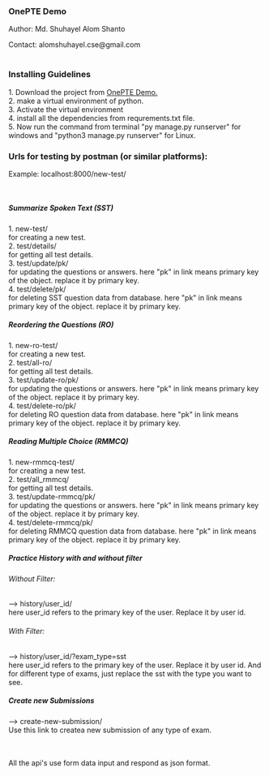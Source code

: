 <h3>OnePTE Demo</h3>
<p>Author: Md. Shuhayel Alom Shanto</p>
Contact: alomshuhayel.cse@gmail.com
<br><br><h3>Installing Guidelines</h3>
1. Download the project from <a href = "https://github.com/AlomShanto/OnePTE-Demo-Django">OnePTE Demo.</a><br>
2. make a virtual environment of python.<br>
3. Activate the virtual environment<br>
4. install all the dependencies from requrements.txt file.<br>
5. Now run the command from terminal "py manage.py runserver" for windows and "python3 manage.py runserver" for Linux.<br>



<h3>Urls for testing by postman (or similar platforms): </h3>
<p>Example: localhost:8000/new-test/</p><br>


<h5>Summarize Spoken Text (SST)</h5>
1. new-test/<br>
    for creating a new test. <br>
2. test/details/<br>
    for getting all test details.<br>
3. test/update/pk/<br>
    for updating the questions or answers. here "pk" in link means primary key of the object. replace it by primary key.<br>
4. test/delete/pk/<br>
    for deleting SST question data from database. here "pk" in link means primary key of the object. replace it by primary key.<br>

<h5>Reordering the Questions (RO)</h5>
1. new-ro-test/<br>
for creating a new test. <br>
2. test/all-ro/<br>
    for getting all test details.<br>
3. test/update-ro/pk/<br>
    for updating the questions or answers. here "pk" in link means primary key of the object. replace it by primary key.<br>
4. test/delete-ro/pk/<br>
    for deleting RO question data from database. here "pk" in link means primary key of the object. replace it by primary key.<br>

<h5>Reading Multiple Choice (RMMCQ)</h5>
1. new-rmmcq-test/<br>
for creating a new test. <br>
2. test/all_rmmcq/<br>
    for getting all test details.<br>
3. test/update-rmmcq/pk/<br>
    for updating the questions or answers. here "pk" in link means primary key of the object. replace it by primary key.<br>
4. test/delete-rmmcq/pk/<br>
    for deleting RMMCQ question data from database. here "pk" in link means primary key of the object. replace it by primary key.<br>

<h5>Practice History with and without filter</h5>
<h6>Without Filter: </h6>
--> history/user_id/<br>
here user_id refers to the primary key of the user. Replace it by user id. <br>

<h6>With Filter: </h6>
--> history/user_id/?exam_type=sst<br>
here user_id refers to the primary key of the user. Replace it by user id. And for different type of exams, just replace the sst with the type you want to see. <br>

<h5>Create new Submissions</h5>
--> create-new-submission/<br>
Use this link to createa new submission of any type of exam. <br><br><br>

All the api's use form data input and respond as json format. <br>